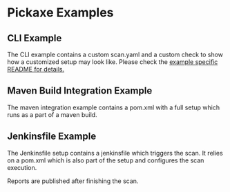 # Pickaxe Examples

## CLI Example

The CLI example contains a custom scan.yaml and a custom check to show how a customized setup may look like.
Please check the [example specific README for details.](../example-cli-bash/README.md)

## Maven Build Integration Example

The maven integration example contains a pom.xml with a full setup which runs 
as a part of a maven build.

## Jenkinsfile Example

The Jenkinsfile setup contains a jenkinsfile which triggers the scan. 
It relies on a pom.xml which is also part of the setup and configures the scan execution.

Reports are published after finishing the scan.